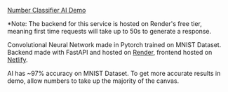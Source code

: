 [Number Classifier AI Demo](https://numberclassifier.netlify.app)

*Note: The backend for this service is hosted on Render's free tier, meaning first time requests will take up to 50s to generate a response.  


Convolutional Neural Network made in Pytorch trained on MNIST Dataset. Backend made with FastAPI and hosted on [Render](https://render.com/), frontend hosted on [Netlify](https://www.netlify.com/). 

AI has ~97% accuracy on MNIST Dataset. To get more accurate results in demo, allow numbers to take up the majority of the canvas. 
